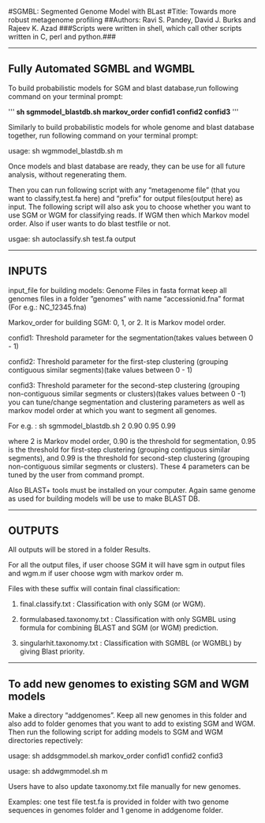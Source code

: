 #SGMBL: Segmented Genome Model with BLast
#Title: Towards more robust metagenome profiling
##Authors:  Ravi S. Pandey, David J. Burks and Rajeev K. Azad
###Scripts were written in shell, which call other scripts written in C, perl and python.###

--------------------------------------------------
Fully Automated SGMBL and WGMBL
--------------------------------------------------
To build probabilistic models for SGM and blast database,run following command on your terminal prompt:

'''
**sh sgmmodel_blastdb.sh markov_order confid1 confid2 confid3**
'''
 
Similarly to build probabilistic models for whole genome and blast database together, run following command on your terminal prompt:

usage: sh wgmmodel_blastdb.sh m 

Once models and blast database are ready, they can be use for all future analysis, without regenerating them.

Then you can run following script with any “metagenome file” (that you want to classify,test.fa here) and “prefix” for output files(output here) as input. The following script will also ask you to choose whether you want to use SGM or WGM for classifying reads. If WGM then which Markov model order. Also if user wants to do blast testfile or not.

usgae: sh autoclassify.sh test.fa output

--------------------------------------------------
INPUTS
--------------------------------------------------

input_file for building models: Genome Files in fasta format
keep all genomes files in a folder ”genomes” with name “accessionid.fna” format (For e.g.: NC_12345.fna)

Markov_order for building SGM: 0, 1, or 2. It is Markov model order.

confid1: Threshold parameter for the segmentation(takes values between 0 - 1)

confid2: Threshold parameter for the first-step clustering (grouping contiguous similar segments)(take values between 0 - 1)

confid3: Threshold parameter for the second-step clustering (grouping non-contiguous similar segments or clusters)(takes values between 0 -1)
you can tune/change segmentation and clustering parameters as well as markov model order at which you want to segment all genomes.

For e.g. : sh sgmmodel_blastdb.sh 2 0.90 0.95 0.99

where 2 is Markov model order, 0.90 is the threshold for segmentation, 0.95 is the threshold for first-step clustering (grouping contiguous similar segments), and 0.99 is the threshold for second-step clustering (grouping non-contiguous similar segments or clusters). These 4 parameters can be tuned by the user from command prompt.

Also BLAST+ tools must be installed on your computer. Again same genome as used for building models will be use to make BLAST DB. 

-----------------------------------
OUTPUTS
-----------------------------------

All outputs will be stored in a folder Results.

For all the output files, if user choose SGM it will have sgm in output files and wgm.m if user choose wgm with markov order m.

Files with these suffix will contain final classification:
1. final.classify.txt : Classification with only SGM (or WGM). 

2. formulabased.taxonomy.txt : Classification with only SGMBL using formula for combining BLAST and SGM (or WGM) prediction.

3. singularhit.taxonomy.txt : Classification with SGMBL (or WGMBL) by giving Blast priority.


--------------------------------------------------------------------
To add new genomes to existing SGM and WGM models
--------------------------------------------------------------------
Make a directory “addgenomes”. Keep all new genomes in this folder and also add to folder genomes that you want to add to existing SGM and WGM. Then run the following script for adding models to SGM and WGM directories repectively:

usage: sh addsgmmodel.sh markov_order confid1 confid2 confid3

usage: sh addwgmmodel.sh m

Users have to also update taxonomy.txt file manually for new genomes.


Examples: one test file test.fa is provided in folder with two genome sequences in genomes folder and 1 genome in addgenome folder. 
